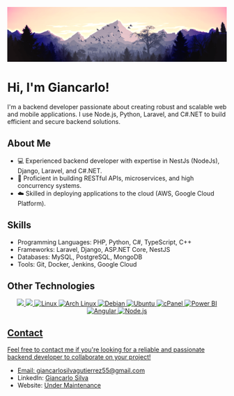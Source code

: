 <!-- ### Hi there I'm Giancarlo👋 -->

<!--
**Gdevp/Gdevp** is a ✨ _special_ ✨ repository because its `README.md` (this file) appears on your GitHub profile.

Here are some ideas to get you started:

- 🔭 I’m currently working on ...
- 🌱 I’m currently learning ...
- 👯 I’m looking to collaborate on ...
- 🤔 I’m looking for help with ...
- 💬 Ask me about ...
- 📫 How to reach me: ...
- 😄 Pronouns: ...
- ⚡ Fun fact: ...
-->
![Panoramic view of a forested mountain with clouds](./banner_2_profile.png)

<div class="container">
  <h1>Hi, I'm Giancarlo! </h1>
  <p>
    I'm a backend developer passionate about creating robust and scalable web and mobile applications. I use Node.js, Python, Laravel, and C#.NET to build efficient and secure backend solutions.
  </p>

  <h2>About Me</h2>

  <ul>
    <li>💻 Experienced backend developer with expertise in NestJs (NodeJs), Django, Laravel, and C#.NET.</li>
    <li>🔄 Proficient in building RESTful APIs, microservices, and high concurrency systems.</li>
    <li>☁️ Skilled in deploying applications to the cloud (AWS, Google Cloud Platform).</li>
  </ul>

  <h2>Skills</h2>

  <ul>
    <li>Programming Languages: PHP, Python, C#, TypeScript, C++</li>
    <li>Frameworks: Laravel, Django, ASP.NET Core, NestJS</li>
    <li>Databases: MySQL, PostgreSQL, MongoDB</li>
    <li>Tools: Git, Docker, Jenkins, Google Cloud</li>
  </ul>

  <h2>Other Technologies</h2>

  <p align="center">
    <a href="https://skillicons.dev">
      <img src="https://skillicons.dev/icons?i=git,c++,vim" />
      <img src="https://skillicons.dev/icons?i=aws,gcp" />
      <img src="https://img.icons8.com/color/48/000000/linux.png" alt="Linux" height="50">
      <img src="https://img.icons8.com/color/48/000000/arch-linux.png" alt="Arch Linux" height="50">
      <img src="https://img.icons8.com/color/48/000000/debian.png" alt="Debian" height="50">
      <img src="https://img.icons8.com/color/48/000000/ubuntu.png" alt="Ubuntu" height="50">
      <img src="https://img.icons8.com/color/48/000000/cpanel.png" alt="cPanel" height="50">
      <img src="https://img.icons8.com/color/48/000000/power-bi.png" alt="Power BI" height="50">
      <img src="https://img.icons8.com/color/48/000000/angularjs.png" alt="Angular" height="50">
      <img src="https://img.icons8.com/color/48/000000/nodejs.png" alt="Node.js" height="50">
  </p>

  <h2>Contact</h2>

  <p>Feel free to contact me if you're looking for a reliable and passionate backend developer to collaborate on your project!</p>

  <ul>
    <li>Email: <a href="mailto:giancarlosilvagutierrez55@gmail.com">giancarlosilvagutierrez55@gmail.com</a></li>
    <li>LinkedIn: <a href="https://www.linkedin.com/in/giancarlo-silva-000a13285/">Giancarlo Silva</a></li>
    <li>Website: <a href="#">Under Maintenance</a></li>
  </ul>
</div>
